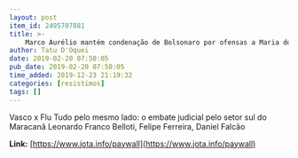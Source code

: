 ```yaml
---
layout: post
item_id: 2495707881
title: >-
    Marco Aurélio mantém condenação de Bolsonaro por ofensas a Maria do Rosário
author: Tatu D'Oquei
date: 2019-02-20 07:50:05
pub_date: 2019-02-20 07:50:05
time_added: 2019-12-23 21:19:32
categories: [resistimos]
tags: []
---
```


Vasco x Flu Tudo pelo mesmo lado: o embate judicial pelo setor sul do Maracanã Leonardo Franco Belloti, Felipe Ferreira, Daniel Falcão

**Link:** [https://www.jota.info/paywall](https://www.jota.info/paywall)


